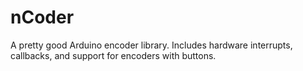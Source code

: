 # nCoder
A pretty good Arduino encoder library. Includes hardware interrupts, callbacks, and support for encoders with buttons.
